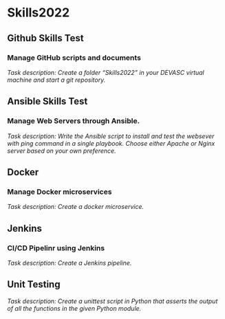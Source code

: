 # Skills2022

## Github Skills Test
### Manage GitHub scripts and documents
*Task description: Create a folder “Skills2022” in your DEVASC virtual machine and start a git repository.*

## Ansible Skills Test
### Manage Web Servers through Ansible.
*Task description: Write the Ansible script to install and test the websever with ping command in a single playbook. Choose either Apache or Nginx server based on your own preference.*

## Docker
### Manage Docker microservices
*Task description: Create a docker microservice.*

## Jenkins
### CI/CD Pipelinr using Jenkins
*Task description: Create a Jenkins pipeline.*

## Unit Testing
*Task description: Create a unittest script in Python that asserts the output of all the functions in the given Python module.*